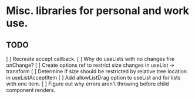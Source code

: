 # Misc. libraries for personal and work use.

## TODO

[ ] Recreate accept callback.
[ ] Why do useLists with no changes fire onChange?
[ ] Create options ref to restrict size changes in useList -> transform
[ ] Determine if size should be restricted by relative tree location in useListAcceptItem
[ ] Add allowListDrag option to useList and <List /> for lists with one item.
[ ] Figure out why errors aren't throwing before child component renders.
